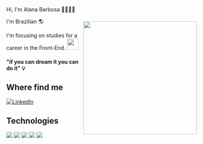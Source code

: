 
<img style="margin-top: 40px;" align="right" width="300px" height="300px" src="https://media0.giphy.com/media/h408T6Y5GfmXBKW62l/giphy.gif?cid=ecf05e47xeewp0be0i53jcpijn2qyz3p8ngo0egth1ei98a3&rid=giphy.gif&ct=g">
Hi, I'm Alana Barbosa 👋👩🏻‍💻


I'm Brazilian :earth_americas: 

I'm focusing on studies for a career in the Front-End. <img src="https://media.tenor.com/images/80427dacea8c70ab7a55fbea7fffe962/tenor.gif" width="30px">

   #### "if you can dream it you can do it" 💡
 ## Where find me
   <a href="https://www.linkedin.com/in/barbosaalana/"><img src="https://img.shields.io/badge/LinkedIn-%230077B5.svg?&style=flat-square&logo=linkedin&logoColor=white" alt="LinkedIn"> </a>
   
 ## Technologies
<img src='https://img.shields.io/badge/HTML5-E34F26?style=for-the-badge&logo=html5&logoColor=white' /> <img src='https://img.shields.io/badge/CSS3-1572B6?style=for-the-badge&logo=css3&logoColor=white' /> <img src='https://img.shields.io/badge/JavaScript-F7DF1E?style=for-the-badge&logo=javascript&logoColor=black' /> <img src='https://img.shields.io/badge/Git-F05032?style=for-the-badge&logo=git&logoColor=white' />  <img src='https://img.shields.io/badge/Bootstrap-563D7C?style=for-the-badge&logo=bootstrap&logoColor=white' />




